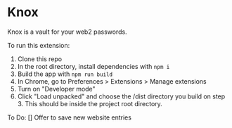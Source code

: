 # Knox

Knox is a vault for your web2 passwords.

To run this extension:
1. Clone this repo
2. In the root directory, install dependencies with `npm i`
3. Build the app with `npm run build`
4. In Chrome, go to Preferences > Extensions > Manage extensions
5. Turn on "Developer mode"
6. Click "Load unpacked" and choose the /dist directory you build on step 3. This should be inside the project root directory.

To Do:
[] Offer to save new website entries